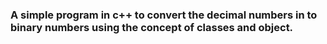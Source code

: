 ### A simple program in c++ to convert the decimal numbers in to binary numbers using the concept of classes and object.
